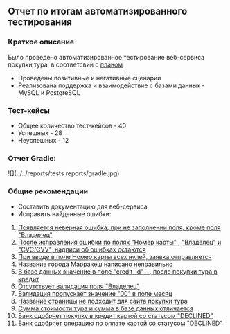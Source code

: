 ## Отчет по итогам автоматизированного тестирования

### Краткое описание

Было проведено автоматизированное тестирование веб-сервиса покупки тура, в соответсвии с [планом](Plan.md)
* Проведены позитивные и негативные сценарии
* Реализована поддержка и взаимодействие с базами данных - MySQL и PostgreSQL


### Тест-кейсы



* Общее количество тест-кейсов - 40
* Успешных - 28
* Неуспешных - 12 

### Отчет Gradle:

![](../../reports/tests reports/gradle.jpg)


### Общие рекомендации

* Составить документацию для веб-сервиса
* Исправить найденные ошибки:
1. [Появляется неверная ошибка, при не заполнении поля, кроме поля "Владелец"](https://github.com/AndrewShch/QA-Diploma/issues/11)
2. [После исправления ошибки по полях "Номер карты" , "Владелец" и "CVC/CVV", надписи об ошибках остаются](https://github.com/AndrewShch/QA-Diploma/issues/10)
3. [При вводе в поле Номер карты всех нулей, заявка отправляется](https://github.com/AndrewShch/QA-Diploma/issues/9)
4. [Название города Марракеш написано неправильно](https://github.com/AndrewShch/QA-Diploma/issues/8)
5. [В базе данных значение в поле "credit_id" - <null>, после покупки тура в кредит](https://github.com/AndrewShch/QA-Diploma/issues/7)
6. [Отсутствует валидация поля "Владелец"](https://github.com/AndrewShch/QA-Diploma/issues/6)
7. [Валидация пропускает значение "00" в поле месяц](https://github.com/AndrewShch/QA-Diploma/issues/5)
8. [Название страницы не подходит для сайта покупки тура](https://github.com/AndrewShch/QA-Diploma/issues/4)
9. [Сумма стоимости тура и сумма в базе данных отличается](https://github.com/AndrewShch/QA-Diploma/issues/3)
10. [Банк одобряет покупку в кредит картой со статусом "DECLINED"](https://github.com/AndrewShch/QA-Diploma/issues/2)
11. [Банк одобряет операцию по оплате картой со статусом "DECLINED"](https://github.com/AndrewShch/QA-Diploma/issues/1)
